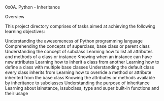 0x0A. Python - Inheritance

Overview

This project directory comprises of tasks aimed at achieving the following learning objectives:

Understanding the awesomeness of Python programming language
Comprehending the concepts of superclass, base class or parent class
Understanding the concept of subclass
Learning how to list all attributes and methods of a class or instance
Knowing when an instance can have new attributes
Learning how to inherit a class from another
Learning how to define a class with multiple base classes
Understanding the default class every class inherits from
Learning how to override a method or attribute inherited from the base class
Knowing the attributes or methods available by inheritance to subclasses
Understanding the purpose of inheritance
Learning about isinstance, issubclass, type and super built-in functions and their usage


